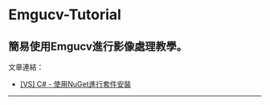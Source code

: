 # Emgucv-Tutorial
簡易使用Emgucv進行影像處理教學。
--
文章連結：
* [[VS] C# - 使用NuGet進行套件安裝](https://ithelp.ithome.com.tw/articles/10285808)
---
